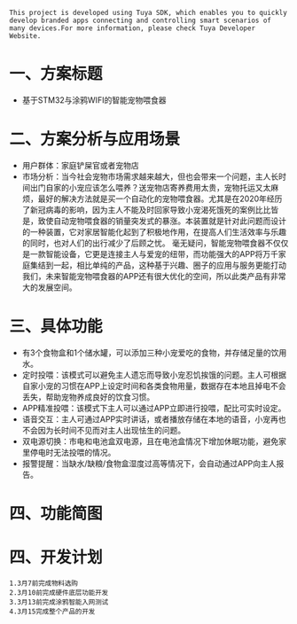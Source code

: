     This project is developed using Tuya SDK, which enables you to quickly develop branded apps connecting and controlling smart scenarios of many devices.For more information, please check Tuya Developer Website.
一、方案标题
===
*   基于STM32与涂鸦WIFI的智能宠物喂食器

二、方案分析与应用场景
===
*   用户群体：家庭铲屎官或者宠物店
*   市场分析：当今社会宠物市场需求越来越大，但也会带来一个问题，主人长时间出门自家的小宠应该怎么喂养？送宠物店寄养费用太贵，宠物托运又太麻烦，最好的解决方法就是买一个自动化的宠物喂食器。尤其是在2020年经历了新冠病毒的影响，因为主人不能及时回家导致小宠渴死饿死的案例比比皆是，致使自动宠物喂食器的销量突发式的暴涨。本装置就是针对此问题而设计的一种装置，它对家居智能化起到了积极地作用，在提高人们生活效率与乐趣的同时，也对人们的出行减少了后顾之忧。 毫无疑问，智能宠物喂食器不仅仅是一款智能设备，它更是连接主人与爱宠的纽带，而功能强大的APP将万千家庭集结到一起，相比单纯的产品，这种基于兴趣、圈子的应用与服务更能打动我们，未来智能宠物喂食器的APP还有很大优化的空间，所以此类产品有非常大的发展空间。

三、具体功能
===
*   有3个食物盒和1个储水罐，可以添加三种小宠爱吃的食物，并存储足量的饮用水。
*   定时投喂：该模式可以避免主人遗忘而导致小宠忍饥挨饿的问题。主人可根据自家小宠的习惯在APP上设定时间和各类食物用量，数据存在本地且掉电不会丢失，帮助宠物养成良好的饮食习惯。
*   APP精准投喂：该模式下主人可以通过APP立即进行投喂，配比可实时设定。
*   语音交互：主人可通过APP实时讲话，或者播放存储在本地的语音，小宠再也不会因为长时间不见而对主人出现怯生的问题。
*   双电源切换：市电和电池盒双电源，且在电池盒情况下增加休眠功能，避免家里停电时无法投喂的情况。
*   报警提醒：当缺水/缺粮/食物盒湿度过高等情况下，会自动通过APP向主人报告。

四、功能简图
===

四、开发计划
===
    1.3月7前完成物料选购
    2.3月10前完成硬件底层功能开发
    3.3月13前完成涂鸦智能入网测试
    4.3月15完成整个产品的开发
